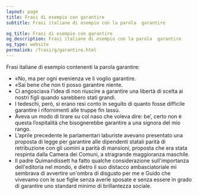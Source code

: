 ```yaml
---
layout: page
title: Frasi di esempio con garantire 
subtitle: Frasi italiane di esempio con la parola  garantire

og_title: Frasi di esempio con garantire 
og_description: Frasi italiane di esempio con la parola  garantire
og_type: website
permalink: /frasi/g/garantire.html
---
```


Frasi italiane di esempio contenenti la parola garantire:


- «No, ma per ogni evenienza ve li voglio garantire.
- «Sai bene che non ti posso garantire niente.
- Ci angosciava l'idea di non riuscire a garantire una libertà di scelta ai nostri figli quando sarebbero stati grandi.
- I tedeschi, però, si erano resi conto in seguito di quanto fosse difficile garantire i rifornimenti alle truppe fin lassù.
- Aveva un modo di tirare su col naso che voleva dire: be’, certo non è questa l’ospitalità che bisognerebbe garantire a una signora del mio rango.
- L’aprile precedente le parlamentari laburiste avevano presentato una proposta di legge per garantire alle dipendenti statali parità di retribuzione con gli uomini a parità di mansioni, proposta che era stata respinta dalla Camera dei Comuni, a stragrande maggioranza maschile.
- Il padre Quimandissett ha fatto qualche considerazione sull'importanza dell'editoria nel mondo, e dietro il suo distacco ambasciatoriale mi sembrava di avvertire un'ombra di disgusto per me e Guido che vivevamo con le sue figlie senza averle sposate e senza essere in grado di garantire uno standard minimo di brillantezza sociale.
